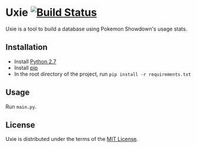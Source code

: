 # Uxie [![Build Status](https://travis-ci.org/Protectator/Uxie.svg?branch=master)](https://travis-ci.org/Protectator/Uxie)

Uxie is a tool to build a database using Pokemon Showdown's usage stats.

## Installation

- Install [Python 2.7](https://www.python.org/)
- Install [pip](https://pip.pypa.io/en/stable/installing/)
- In the root directory of the project, run `pip install -r requirements.txt`

## Usage

Run `main.py`.

## License

Uxie is distributed under the terms of the [MIT License](LICENSE).
